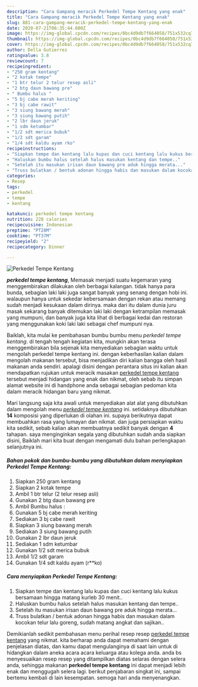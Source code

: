 ```yaml
---
description: "Cara Gampang meracik Perkedel Tempe Kentang yang enak"
title: "Cara Gampang meracik Perkedel Tempe Kentang yang enak"
slug: 881-cara-gampang-meracik-perkedel-tempe-kentang-yang-enak
date: 2020-07-21T06:35:44.600Z
image: https://img-global.cpcdn.com/recipes/0bc4d9db7f664058/751x532cq70/perkedel-tempe-kentang-foto-resep-utama.jpg
thumbnail: https://img-global.cpcdn.com/recipes/0bc4d9db7f664058/751x532cq70/perkedel-tempe-kentang-foto-resep-utama.jpg
cover: https://img-global.cpcdn.com/recipes/0bc4d9db7f664058/751x532cq70/perkedel-tempe-kentang-foto-resep-utama.jpg
author: Della Gutierrez
ratingvalue: 3.8
reviewcount: 7
recipeingredient:
- "250 gram kentang"
- "2 kotak tempe"
- "1 btr telur 2 telur resep asli"
- "2 btg daun bawang pre"
- " Bumbu halus "
- "5 bj cabe merah keriting"
- "3 bj cabe rawit"
- "3 siung bawang merah"
- "3 siung bawang putih"
- "2 lbr daun jeruk"
- "1 sdm ketumbar"
- "1/2 sdt merica bubuk"
- "1/2 sdt garam"
- "1/4 sdt kaldu ayam rko"
recipeinstructions:
- "Siapkan tempe dan kentang lalu kupas dan cuci kentang lalu kukus bersamaan hingga matang kurleb 30 menit.."
- "Haluskan bumbu halus setelah halus masukan kentang dan tempe.."
- "Setelah itu masukan irisan daun bawang pre aduk hingga merata..."
- "Truss bulatkan / bentuk adonan hingga habis dan masukan dalam kocokan telur lalu goreng, sudah matang angkat dan sajikan.."
categories:
- Resep
tags:
- perkedel
- tempe
- kentang

katakunci: perkedel tempe kentang 
nutrition: 228 calories
recipecuisine: Indonesian
preptime: "PT28M"
cooktime: "PT37M"
recipeyield: "2"
recipecategory: Dinner

---
```



![Perkedel Tempe Kentang](https://img-global.cpcdn.com/recipes/0bc4d9db7f664058/751x532cq70/perkedel-tempe-kentang-foto-resep-utama.jpg)

<b><i>perkedel tempe kentang</i></b>, Memasak menjadi suatu kegemaran yang menggembirakan dilakukan oleh berbagai kalangan. tidak hanya para bunda, sebagian laki laki juga sangat banyak yang senang dengan hobi ini. walaupun hanya untuk sekedar kebersamaan dengan rekan atau memang sudah menjadi kesukaan dalam dirinya. maka dari itu dalam dunia juru masak sekarang banyak ditemukan laki laki dengan ketrampilan memasak yang mumpuni, dan banyak juga kita lihat di berbagai kedai dan restoran yang menggunakan koki laki laki sebagai chef mumpuni nya.



Baiklah, kita mulai ke pembahasan bumbu bumbu menu <i>perkedel tempe kentang</i>. di tengah tengah kegiatan kita, mungkin akan terasa menggembirakan bila sejenak kita menyediakan sebagian waktu untuk mengolah perkedel tempe kentang ini. dengan keberhasilan kalian dalam mengolah makanan tersebut, bisa menjadikan diri kalian bangga oleh hasil makanan anda sendiri. apalagi disini dengan perantara situs ini kalian akan mendapatkan rujukan untuk meracik masakan <u>perkedel tempe kentang</u> tersebut menjadi hidangan yang enak dan nikmat, oleh sebab itu simpan alamat website ini di handphone anda sebagai sebagian pedoman kita dalam meracik hidangan baru yang nikmat.


Mari langsung saja kita awali untuk menyediakan alat alat yang dibutuhkan dalam mengolah menu <u><i>perkedel tempe kentang</i></u> ini. setidaknya dibutuhkan <b>14</b> komposisi yang diperlukan di olahan ini. supaya berikutnya dapat membuahkan rasa yang lumayan dan nikmat. dan juga persiapkan waktu kita sedikit, sebab kalian akan membuatnya sedikit banyak dengan <b>4</b> tahapan. saya menginginkan segala yang dibutuhkan sudah anda siapkan disini, Baiklah mari kita buat dengan mengamati dulu bahan perlengkapan selanjutnya ini.

<!--inarticleads1-->

##### Bahan pokok dan bumbu-bumbu yang dibutuhkan dalam menyiapkan Perkedel Tempe Kentang:

1. Siapkan 250 gram kentang
1. Siapkan 2 kotak tempe
1. Ambil 1 btr telur (2 telur resep asli)
1. Gunakan 2 btg daun bawang pre
1. Ambil  Bumbu halus :
1. Gunakan 5 bj cabe merah keriting
1. Sediakan 3 bj cabe rawit
1. Siapkan 3 siung bawang merah
1. Sediakan 3 siung bawang putih
1. Gunakan 2 lbr daun jeruk
1. Sediakan 1 sdm ketumbar
1. Gunakan 1/2 sdt merica bubuk
1. Ambil 1/2 sdt garam
1. Gunakan 1/4 sdt kaldu ayam (r**ko)




<!--inarticleads2-->

##### Cara menyiapkan Perkedel Tempe Kentang:

1. Siapkan tempe dan kentang lalu kupas dan cuci kentang lalu kukus bersamaan hingga matang kurleb 30 menit..
1. Haluskan bumbu halus setelah halus masukan kentang dan tempe..
1. Setelah itu masukan irisan daun bawang pre aduk hingga merata...
1. Truss bulatkan / bentuk adonan hingga habis dan masukan dalam kocokan telur lalu goreng, sudah matang angkat dan sajikan..




Demikianlah sedikit pembahasan menu perihal resep resep <u>perkedel tempe kentang</u> yang nikmat. kita berharap anda dapat memahami dengan penjelasan diatas, dan kamu dapat mengulanginya di saat lain untuk di hidangkan dalam aneka acara acara keluarga atau kolega anda. anda bs menyesuaikan resep resep yang ditampilkan diatas selaras dengan selera anda, sehingga makanan <b>perkedel tempe kentang</b> ini dapat menjadi lebih enak dan menggugah selera lagi. berikut penjabaran singkat ini, sampai bertemu kembali di lain kesempatan. semoga hari anda menyenangkan.
